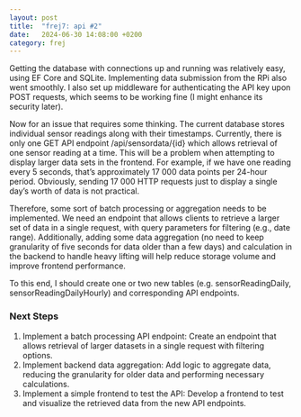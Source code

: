 ```yaml
---
layout: post
title:  "frej7: api #2"
date:   2024-06-30 14:08:00 +0200
category: frej
---
```


Getting the database with connections up and running was relatively easy, using EF Core and SQLite. Implementing data submission from the RPi also went smoothly. I also set up middleware for authenticating the API key upon POST requests, which seems to be working fine (I might enhance its security later).

Now for an issue that requires some thinking. The current database stores individual sensor readings along with their timestamps. Currently, there is only one GET API endpoint /api/sensordata/{id} which allows retrieval of one sensor reading at a time. This will be a problem when attempting to display larger data sets in the frontend. For example, if we have one reading every 5 seconds, that’s approximately 17 000 data points per 24-hour period. Obviously, sending 17 000 HTTP requests just to display a single day’s worth of data is not practical.

Therefore, some sort of batch processing or aggregation needs to be implemented. We need an endpoint that allows clients to retrieve a larger set of data in a single request, with query parameters for filtering (e.g., date range). Additionally, adding some data aggregation (no need to keep granularity of five seconds for data older than a few days) and calculation in the backend to handle heavy lifting will help reduce storage volume and improve frontend performance.

To this end, I should create one or two new tables (e.g. sensorReadingDaily, sensorReadingDailyHourly) and corresponding API endpoints.

### Next Steps
1. Implement a batch processing API endpoint: Create an endpoint that allows retrieval of larger datasets in a single request with filtering options.
2. Implement backend data aggregation: Add logic to aggregate data, reducing the granularity for older data and performing necessary calculations.
3. Implement a simple frontend to test the API: Develop a frontend to test and visualize the retrieved data from the new API endpoints.
